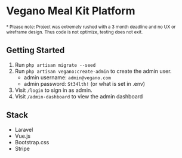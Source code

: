 # Vegano Meal Kit Platform

<small>* Please note: Project was extremely rushed with a 3 month deadline and no UX or wireframe design. Thus code is not optimize, testing does not exit.</small>

## Getting Started
1. Run `php artisan migrate --seed`
2. Run `php artisan vegano:create-admin` to create the admin user. 
    - admin username: `admin@vegano.com`
    - admin password: `St34lth!` (or what is set in .env)
3. Visit `/login` to sign in as admin.
4. Visit `/admin-dashboard` to view the admin dashboard

## Stack
- Laravel
- Vue.js
- Bootstrap.css
- Stripe
